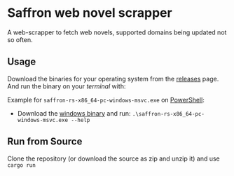 # Saffron web novel scrapper

A web-scrapper to fetch web novels, supported domains being updated not so often.

## Usage

Download the binaries for your operating system from the [releases](https://github.com/Mytsu/saffron-rs/releases) page.
And run the binary on your _terminal_ with:

Example for `saffron-rs-x86_64-pc-windows-msvc.exe` on [PowerShell](https://learn.microsoft.com/pt-br/powershell/scripting/overview?view=powershell-7.3):

- Download the [windows binary](https://github.com/Mytsu/saffron-rs/releases/download/v0.0.1/saffron-rs-x86_64-pc-windows-msvc.exe) and run:
`.\saffron-rs-x86_64-pc-windows-msvc.exe --help`

## Run from Source

Clone the repository (or download the source as zip and unzip it) and use `cargo run`
